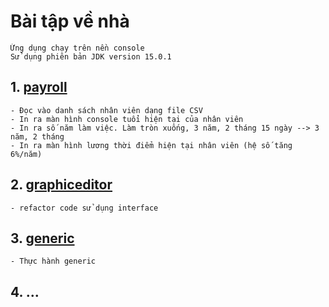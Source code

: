 # Bài tập về nhà
	Ứng dụng chạy trên nền console
	Sử dụng phiên bản JDK version 15.0.1
## 1. [payroll](https://github.com/dandt2020/CleanCode/tree/master/payroll)
	- Đọc vào danh sách nhân viên dạng file CSV
	- In ra màn hình console tuổi hiện tại của nhân viên
	- In ra số năm làm việc. Làm tròn xuống, 3 năm, 2 tháng 15 ngày --> 3 năm, 2 tháng
	- In ra màn hình lương thời điểm hiện tại nhân viên (hệ số tăng 6%/năm)
## 2. [graphiceditor](https://github.com/dandt2020/CleanCode/tree/master/graphiceditor)
	- refactor code sử dụng interface
## 3. [generic](https://github.com/dandt2020/CleanCode/tree/master/generic)
	- Thực hành generic
## 4. ...
